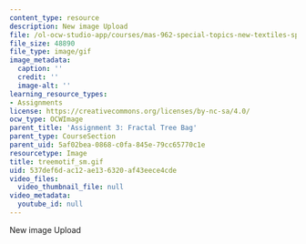 ```yaml
---
content_type: resource
description: New image Upload
file: /ol-ocw-studio-app/courses/mas-962-special-topics-new-textiles-spring-2010/537def6dac12ae136320af43eece4cde_treemotif_sm.gif
file_size: 48890
file_type: image/gif
image_metadata:
  caption: ''
  credit: ''
  image-alt: ''
learning_resource_types:
- Assignments
license: https://creativecommons.org/licenses/by-nc-sa/4.0/
ocw_type: OCWImage
parent_title: 'Assignment 3: Fractal Tree Bag'
parent_type: CourseSection
parent_uid: 5af02bea-0868-c0fa-845e-79cc65770c1e
resourcetype: Image
title: treemotif_sm.gif
uid: 537def6d-ac12-ae13-6320-af43eece4cde
video_files:
  video_thumbnail_file: null
video_metadata:
  youtube_id: null
---
```

New image Upload
